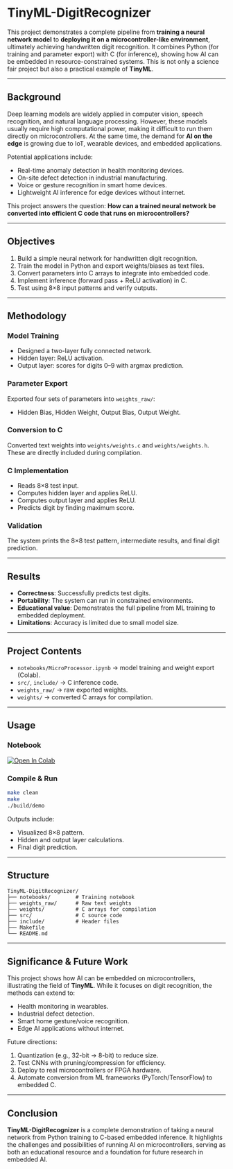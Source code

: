 # TinyML-DigitRecognizer

This project demonstrates a complete pipeline from **training a neural network model** to **deploying it on a microcontroller-like environment**, ultimately achieving handwritten digit recognition. It combines Python (for training and parameter export) with C (for inference), showing how AI can be embedded in resource-constrained systems. This is not only a science fair project but also a practical example of **TinyML**.

---

## Background

Deep learning models are widely applied in computer vision, speech recognition, and natural language processing. However, these models usually require high computational power, making it difficult to run them directly on microcontrollers. At the same time, the demand for **AI on the edge** is growing due to IoT, wearable devices, and embedded applications.

Potential applications include:

* Real-time anomaly detection in health monitoring devices.
* On-site defect detection in industrial manufacturing.
* Voice or gesture recognition in smart home devices.
* Lightweight AI inference for edge devices without internet.

This project answers the question: **How can a trained neural network be converted into efficient C code that runs on microcontrollers?**

---

## Objectives

1. Build a simple neural network for handwritten digit recognition.
2. Train the model in Python and export weights/biases as text files.
3. Convert parameters into C arrays to integrate into embedded code.
4. Implement inference (forward pass + ReLU activation) in C.
5. Test using 8×8 input patterns and verify outputs.

---

## Methodology

### Model Training

* Designed a two-layer fully connected network.
* Hidden layer: ReLU activation.
* Output layer: scores for digits 0–9 with argmax prediction.

### Parameter Export

Exported four sets of parameters into `weights_raw/`:

* Hidden Bias, Hidden Weight, Output Bias, Output Weight.

### Conversion to C

Converted text weights into `weights/weights.c` and `weights/weights.h`. These are directly included during compilation.

### C Implementation

* Reads 8×8 test input.
* Computes hidden layer and applies ReLU.
* Computes output layer and applies ReLU.
* Predicts digit by finding maximum score.

### Validation

The system prints the 8×8 test pattern, intermediate results, and final digit prediction.

---

## Results

* **Correctness**: Successfully predicts test digits.
* **Portability**: The system can run in constrained environments.
* **Educational value**: Demonstrates the full pipeline from ML training to embedded deployment.
* **Limitations**: Accuracy is limited due to small model size.

---

## Project Contents

* `notebooks/MicroProcessor.ipynb` → model training and weight export (Colab).
* `src/`, `include/` → C inference code.
* `weights_raw/` → raw exported weights.
* `weights/` → converted C arrays for compilation.

---

## Usage

### Notebook

[![Open In Colab](https://colab.research.google.com/assets/colab-badge.svg)](https://colab.research.google.com/github/WuPinLiang/TinyML-DigitRecognizer/blob/main/notebooks/MicroProcessor.ipynb)

### Compile & Run

```bash
make clean
make
./build/demo
```

Outputs include:

* Visualized 8×8 pattern.
* Hidden and output layer calculations.
* Final digit prediction.

---

## Structure

```
TinyML-DigitRecognizer/
├── notebooks/        # Training notebook
├── weights_raw/      # Raw text weights
├── weights/          # C arrays for compilation
├── src/              # C source code
├── include/          # Header files
├── Makefile
└── README.md
```

---

## Significance & Future Work

This project shows how AI can be embedded on microcontrollers, illustrating the field of **TinyML**. While it focuses on digit recognition, the methods can extend to:

* Health monitoring in wearables.
* Industrial defect detection.
* Smart home gesture/voice recognition.
* Edge AI applications without internet.

Future directions:

1. Quantization (e.g., 32-bit → 8-bit) to reduce size.
2. Test CNNs with pruning/compression for efficiency.
3. Deploy to real microcontrollers or FPGA hardware.
4. Automate conversion from ML frameworks (PyTorch/TensorFlow) to embedded C.

---

## Conclusion

**TinyML-DigitRecognizer** is a complete demonstration of taking a neural network from Python training to C-based embedded inference. It highlights the challenges and possibilities of running AI on microcontrollers, serving as both an educational resource and a foundation for future research in embedded AI.
